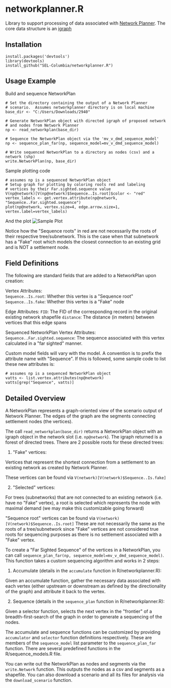 networkplanner.R
================

Library to support processing of data associated with [Network Planner](http://networkplanner.modilabs.org).
The core data structure is an [igraph](http://igraph.org)


Installation
---
```
install.packages('devtools')
library(devtools)
install_github("SEL-Columbia/networkplanner.R")
```

Usage Example
---

Build and sequence NetworkPlan

```
# Set the directory containing the output of a Network Planner
# scenario.  Assumes networkplanner directory is on local machine
base_dir <- "C:/Users/Downloads/2940"

# Generate NetworkPlan object with directed igraph of proposed network
# and nodes from Network Planner
np <- read_networkplan(base_dir)

# Sequence the NetworkPlan object via the 'mv_v_dmd_sequence_model'
np <- sequence_plan_far(np, sequence_model=mv_v_dmd_sequence_model)

# Write sequenced NetworkPlan to a directory as nodes (csv) and a network (shp)
write.NetworkPlan(np, base_dir)
```
Sample plotting code
```
# assumes np is a sequenced NetworkPlan object
# Setup graph for plotting by coloring roots red and labeling
# vertices by their Far.sighted.sequence value
V(np@network)[V(np@network)$Sequence..Is.root]$color <- "red"
vertex_labels <- get.vertex.attribute(np@network, "Sequence..Far.sighted.sequence")
plot(np@network, vertex.size=4, edge.arrow.size=1, vertex.label=vertex_labels)
```

And the plot
![Sample Plot](http://sel-columbia.github.io/networkplanner.R/img/sample_plot.png)

Notice how the "Sequence roots" in red are not necessarily the roots of their
respective tree/subnetwork.  This is the case when that subnetwork has a "Fake"
root which models the closest connection to an existing grid and is NOT a
settlement node.  

Field Definitions
---

The following are standard fields that are added to a NetworkPlan upon
creation:  

Vertex Attributes:  
`Sequence..Is.root`:  Whether this vertex is a "Sequence root"
`Sequence..Is.fake`:  Whether this vertex is a "Fake" node

Edge Attributes:
`FID`:  The FID of the corresponding record in the original existing network 
shapefile
`distance`:  The distance (in meters) between vertices that this edge spans

Sequenced NetworkPlan Vertex Attributes:
`Sequence..Far.sighted.sequence`:  The sequence associated with this vertex 
calculated in a "far sighted" manner.  

Custom model fields will vary with the model.  A convention is to prefix
the attribute name with "Sequence".  If this is followed, some sample code
to list these new attributes is:

```
# assumes np is a sequenced NetworkPlan object
vatts <- list.vertex.attributes(np@network) 
vatts[grep("Sequence", vatts)]
```

Detailed Overview
---

A NetworkPlan represents a graph-oriented view of the scenario output of 
Network Planner.  The edges of the graph are the segments connecting settlement
nodes (the vertices).  


The call `read_networkplan(base_dir)` returns a NetworkPlan object with
an igraph object in the network slot (i.e. `np@network`).  The igraph returned
is a forest of directed trees.  There are 2 possible roots for these directed
trees:

1.  "Fake" vertices:  

  Vertices that represent the shortest connection from a settlement to an 
  existing network as created by Network Planner.  
  
  These vertices can be found via `V(network)[V(network)$Sequence..Is.fake]`

2.  "Selected" vertices:  

  For trees (subnetworks) that are not connected to an existing network 
  (i.e. have no "Fake" vertex), a root is selected which represents the
  node with maximal demand (we may make this customizable going forward)

"Sequence root" vertices can be found via `V(network)[V(network)$Sequence..Is.root]`
These are not necessarily the same as the roots of a tree/subnetwork since 
"Fake" vertices are not considered true roots for sequencing purposes as
there is no settlement associated with a "Fake" vertex.

To create a "Far Sighted Sequence" of the vertices in a NetworkPlan, you can
call `sequence_plan_far(np, sequence_model=mv_v_dmd_sequence_model)`.  This
function takes a custom sequencing algorithm and works in 2 steps:

1.  Accumulate (details in the `accumulate` function in R/networkplanner.R):  

  Given an accumulate function, gather the necessary data associated with each
  vertex (either upstream or downstream as defined by the directionality of the
  graph) and attribute it back to the vertex.  

2.  Sequence (details in the `sequence_plan` function in R/networkplanner.R):  

  Given a selector function, selects the next vertex in the "frontier" of a
  breadth-first-search of the graph in order to generate a sequencing of the
  nodes.   

The accumulate and sequence functions can be customized by providing  
`accumulator` and `selector` function definitions respectively.  These are
members of the `sequence_model` list parameter to the `sequence_plan_far` 
function.  There are several predefined functions in the R/sequence_models.R 
file.  

You can write out the NetworkPlan as nodes and segments via the `write.Network`
function.  This outputs the nodes as a csv and segments as a shapefile.  You 
can also download a scenario and all its files for analysis via the 
`download_scenario` function.   


